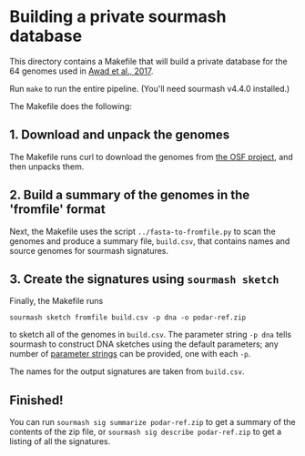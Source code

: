 # Building a private sourmash database

This directory contains a Makefile that will build a private database
for the 64 genomes used in
[Awad et al., 2017](https://www.biorxiv.org/content/10.1101/155358v3).

Run `make` to run the entire pipeline.  (You'll need sourmash v4.4.0
installed.)

The Makefile does the following:

## 1. Download and unpack the genomes

The Makefile runs curl to download the genomes from
[the OSF project](https://osf.io/vbhy5), and then unpacks them.

## 2. Build a summary of the genomes in the 'fromfile' format

Next, the Makefile uses the script `../fasta-to-fromfile.py` to
scan the genomes and produce a summary file, `build.csv`, that
contains names and source genomes for sourmash signatures.

## 3. Create the signatures using `sourmash sketch`

Finally, the Makefile runs
```
sourmash sketch fromfile build.csv -p dna -o podar-ref.zip
```
to sketch all of the genomes in `build.csv`.  The parameter string `-p
dna` tells sourmash to construct DNA sketches using the default parameters;
any number of [parameter strings](https://sourmash.readthedocs.io/en/latest/sourmash-sketch.html#parameter-strings) can be provided, one with each `-p`.

The names for the output signatures are taken from `build.csv`.

## Finished!

You can run `sourmash sig summarize podar-ref.zip` to get a summary of
the contents of the zip file, or `sourmash sig describe podar-ref.zip`
to get a listing of all the signatures.
